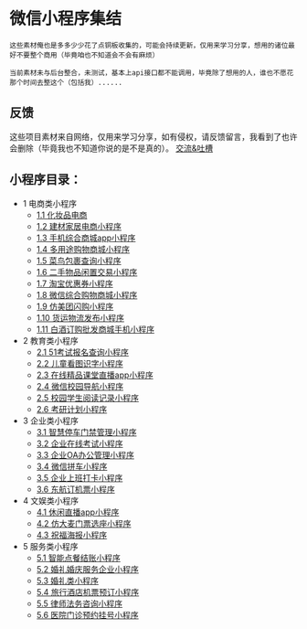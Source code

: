 # 微信小程序集结

````
这些素材俺也是多多少少花了点铜板收集的，可能会持续更新，仅用来学习分享，想用的诸位最好不要整个商用（毕竟咱也不知道会不会有麻烦）

当前素材未与后台整合，未测试，基本上api接口都不能调用，毕竟除了想用的人，谁也不愿花那个时间去整这个（包括我）......
````
## 反馈
这些项目素材来自网络，仅用来学习分享，如有侵权，请反馈留言，我看到了也许会删除（毕竟我也不知道你说的是不是真的）。
[交流&吐槽](https://github.com/ybphp/wx-miniprogram/issues/1)

## 小程序目录：
* 1 电商类小程序
   * [1.1 化妆品电商](化妆品电商小程序)
   * [1.2 建材家居电商小程序](建材家居电商小程序)
   * [1.3 手机综合商城app小程序](手机综合商城app小程序)
   * [1.4 多用途购物商城小程序](多用途购物商城小程序)
   * [1.5 菜鸟包裹查询小程序](菜鸟包裹查询小程序)
   * [1.6 二手物品闲置交易小程序](二手物品闲置交易小程序)
   * [1.7 淘宝优惠券小程序](淘宝优惠券小程序)
   * [1.8 微信综合购物商城小程序](微信综合购物商城小程序)
   * [1.9 仿美团闪购小程序](仿美团闪购小程序)
   * [1.10 货运物流发布小程序](货运物流发布小程序)
   * [1.11 白酒订购批发商城手机小程序](白酒订购批发商城手机小程序)
* 2 教育类小程序
   * [2.1 51考试报名查询小程序](51考试报名查询小程序)
   * [2.2 儿童看图识字小程序](儿童看图识字小程序)
   * [2.3 在线精品课堂直播app小程序](在线精品课堂直播app小程序)
   * [2.4 微信校园导航小程序](微信校园导航小程序)
   * [2.5 校园学生阅读记录小程序](校园学生阅读记录小程序)
   * [2.6 考研计划小程序](考研计划小程序)
* 3 企业类小程序
   * [3.1 智慧停车门禁管理小程序](智慧停车门禁管理小程序)
   * [3.2 企业在线考试小程序](企业在线考试小程序)
   * [3.3 企业OA办公管理小程序](企业OA办公管理小程序)
   * [3.4 微信拼车小程序](微信拼车小程序)
   * [3.5 企业上班打卡小程序](企业上班打卡小程序)
   * [3.6 东航订机票小程序](东航订机票小程序)
* 4 文娱类小程序
   * [4.1 休闲直播app小程序](休闲直播app小程序)
   * [4.2 仿大麦门票选座小程序](仿大麦门票选座小程序)
   * [4.3 祝福海报小程序](祝福海报小程序)
* 5 服务类小程序
   * [5.1 智能点餐结账小程序](智能点餐结账小程序)
   * [5.2 婚礼婚庆服务企业小程序](婚礼婚庆服务企业小程序)
   * [5.3 婚礼类小程序](婚礼类小程序)
   * [5.4 旅行酒店机票预订小程序](旅行酒店机票预订小程序)
   * [5.5 律师法务咨询小程序](律师法务咨询小程序)
   * [5.6 医院门诊预约挂号小程序](医院门诊预约挂号小程序)